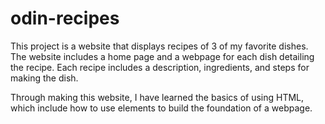 # odin-recipes
This project is a website that displays recipes of 3 of my favorite dishes.
The website includes a home page and a webpage for each dish detailing the recipe.
Each recipe includes a description, ingredients, and steps for making the dish.

Through making this website, I have learned the basics of using HTML, which include how to use elements to build the foundation of a webpage.